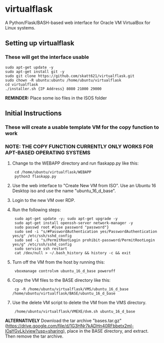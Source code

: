 # virtualflask
A Python/Flask/BASH-based web interface for Oracle VM VirtualBox for Linux systems.

## Setting up virtualflask
### These will get the interface usable
    sudo apt-get update -y
    sudo apt-get install git -y
    sudo git clone https://github.com/skatt621/virtualflask.git
    sudo chown -R ubuntu:ubuntu /home/ubuntu/virtualflask
    cd virtualflask
    ./installer.sh {IP Address} 8080 21000 29000
**REMINDER:** Place some iso files in the ISOS folder  

## Initial Instructions
### These will create a usable template VM for the copy function to work
### **NOTE: THE COPY FUNCTION CURRENTLY ONLY WORKS FOR APT-BASED OPERATING SYSTEMS**
1. Change to the WEBAPP directory and run flaskapp.py like this:  

        cd /home/ubuntu/virtualflask/WEBAPP
        python3 flaskapp.py

2. Use the web interface to "Create New VM from ISO". Use an Ubuntu 16 Desktop iso and use the name "ubuntu_16_d_base".
3. Login to the new VM over RDP.
4. Run the following steps:  

        sudo apt-get update -y; sudo apt-get upgrade -y
        sudo apt-get install openssh-server network-manager -y
        sudo passwd root #{use password "password"}
        sudo sed -i "s/#PasswordAuthentication yes/PasswordAuthentication yes/g" /etc/ssh/sshd_config
        sudo sed -i "s/PermitRootLogin prohibit-password/PermitRootLogin yes/g" /etc/ssh/sshd_config
        sudo service ssh restart
        cat /dev/null > ~/.bash_history && history -c && exit

5. Turn off the VM from the host by running this:

        vboxmanage controlvm ubuntu_16_d_base poweroff

6. Copy the VM files to the BASE directory like this:  

        cp -R /home/ubuntu/virtualflask/VMS/ubuntu_16_d_base /home/ubuntu/virtualflask/BASE/ubuntu_16_d_base

7. Use the delete VM script to delete the VM from the VMS directory.

        /home/ubuntu/virtualflask/VMEXE/dvm.sh ubuntu_16_d_base

**ALTERNATIVELY** Download the tar archive "bases.tar.gz" (https://drive.google.com/file/d/1G3HNr7kADHn40RFbbetx2ml-lOaYGvLk/view?usp=sharing), place in the BASE directory, and extract. Then remove the tar archive.
